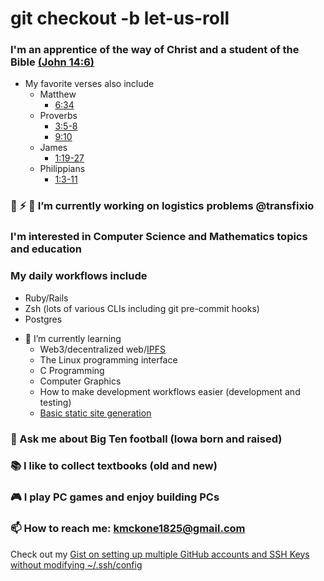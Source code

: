 # git checkout -b let-us-roll

<!--
**krmckone/krmckone** is a ✨ _special_ ✨ repository because its `README.md` (this file) appears on your GitHub profile.
-->

### I'm an apprentice of the way of Christ and a student of the Bible [(John 14:6)](https://www.biblegateway.com/passage/?search=John%2014%3A6&version=ESV)
   * My favorite verses also include
      * Matthew
          - [6:34](https://www.biblegateway.com/passage/?search=matthew+6%3A34&version=ESV)
      * Proverbs
          - [3:5-8](https://www.biblegateway.com/passage/?search=proverbs+3%3A5-8&version=ESV)
          - [9:10](https://www.biblegateway.com/passage/?search=proverbs+9%3A10&version=ESV)
      * James
          - [1:19-27](https://www.biblegateway.com/passage/?search=james+1%3A19-27&version=ESV)
      * Philippians 
          - [1:3-11](https://www.biblegateway.com/passage/?search=phillipians+1%3A3-11&version=ESV)

### 🔭 ⚡ 🚚 I’m currently working on logistics problems @transfixio

### I'm interested in Computer Science and Mathematics topics and education

### My daily workflows include
  * Ruby/Rails
  * Zsh (lots of various CLIs including git pre-commit hooks)
  * Postgres

- 🌱 I’m currently learning
  * Web3/decentralized web/[IPFS](https://ipfs.io)
  * The Linux programming interface
  * C Programming
  * Computer Graphics
  * How to make development workflows easier (development and testing)
  * [Basic static site generation](https://github.com/krmckone/lk-site)

### 💬 Ask me about Big Ten football (Iowa born and raised)
### 📚 I like to collect textbooks (old and new)
### 🎮 I play PC games and enjoy building PCs
### 📫 How to reach me: kmckone1825@gmail.com

Check out my [Gist on setting up multiple GitHub accounts and SSH Keys without modifying ~/.ssh/config](https://gist.github.com/krmckone/6f9429b97fe9735a2ab43b3b31049944)
